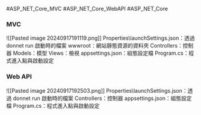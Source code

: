 
#ASP_NET_Core_MVC #ASP_NET_Core_WebAPI #ASP_NET_Core
### MVC
![[Pasted image 20240917191119.png]]
Properties\\launchSettings.json：透過 donnet run 啟動時的檔案
wwwroot：網站靜態資源的資料夾
Controllers：控制器
Models：模型
Views：檢視
appsettings.json：組態設定檔
Program.cs：程式進入點與啟動設定

### Web API
![[Pasted image 20240917192503.png]]
Properties\\launchSettings.json：透過 donnet run 啟動時的檔案
Controllers：控制器
appsettings.json：組態設定檔
Program.cs：程式進入點與啟動設定